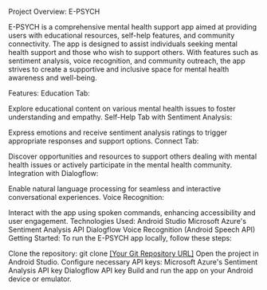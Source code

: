 Project Overview:
E-PSYCH

E-PSYCH is a comprehensive mental health support app aimed at providing users with educational resources, self-help features, and community connectivity. The app is designed to assist individuals seeking mental health support and those who wish to support others. With features such as sentiment analysis, voice recognition, and community outreach, the app strives to create a supportive and inclusive space for mental health awareness and well-being.

Features:
Education Tab:

Explore educational content on various mental health issues to foster understanding and empathy.
Self-Help Tab with Sentiment Analysis:

Express emotions and receive sentiment analysis ratings to trigger appropriate responses and support options.
Connect Tab:

Discover opportunities and resources to support others dealing with mental health issues or actively participate in the mental health community.
Integration with Dialogflow:

Enable natural language processing for seamless and interactive conversational experiences.
Voice Recognition:

Interact with the app using spoken commands, enhancing accessibility and user engagement.
Technologies Used:
Android Studio
Microsoft Azure's Sentiment Analysis API
Dialogflow
Voice Recognition (Android Speech API)
Getting Started:
To run the E-PSYCH app locally, follow these steps:

Clone the repository: git clone [[Your Git Repository URL]](https://github.com/Harishcruise/e-psych)
Open the project in Android Studio.
Configure necessary API keys:
Microsoft Azure's Sentiment Analysis API key
Dialogflow API key
Build and run the app on your Android device or emulator.
